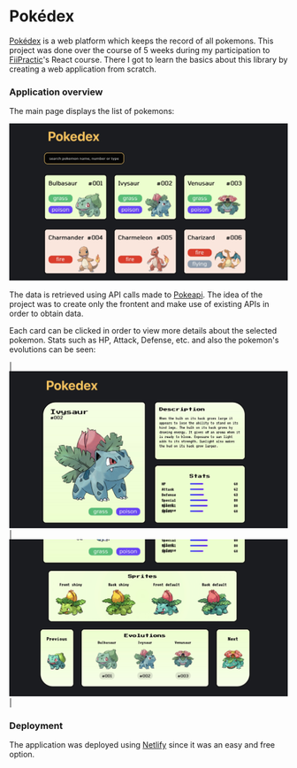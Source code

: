 # Pokédex

<a href="https://ifty-s-pokedex.netlify.app/pokemon/6">Pokédex</a> is a web platform which keeps the record of all pokemons.
This project was done over the course of 5 weeks during my participation to <a href="https://fiipractic.asii.ro">FiiPractic</a>'s React course. There I got to learn the basics about this library by creating a web application from scratch.
<br/>

### Application overview

The main page displays the list of pokemons:

<img src="https://github.com/Ifty18/Pokedex/blob/master/public/screenshots/main-page.jpg" title="main-page">

The data is retrieved using API calls made to <a href="https://pokeapi.co">Pokeapi</a>. The idea of the project was to create only the frontent and make use of existing APIs in order to obtain data.

Each card can be clicked in order to view more details about the selected pokemon. Stats such as HP, Attack, Defense, etc. and also the pokemon's evolutions can be seen:

|![](https://github.com/Ifty18/Pokedex/blob/master/public/screenshots/pokemon-details1.jpg)|![](https://github.com/Ifty18/Pokedex/blob/master/public/screenshots/pokemon-details2.jpg)|

### Deployment

The application was deployed using <a href="https://www.netlify.com">Netlify</a> since it was an easy and free option.